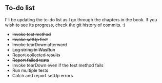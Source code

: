 ## To-do list
I'll be updating the to-do list as I go through the chapters in the book. If you wish to see its progress, check the git history of commits. :)

* ~~Invoke test method~~
* ~~Invoke setUp first~~
* ~~Invoke tearDown afterward~~
* ~~Log string in WasRun~~
* ~~Report collected results~~
* ~~Report failed tests~~
* Invoke tearDown even if the test method fails
* Run multiple tests
* Catch and report setUp errors
